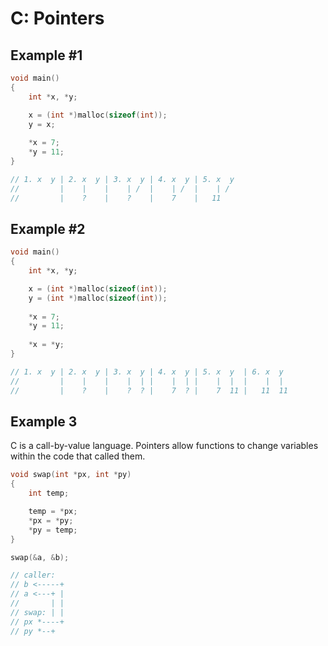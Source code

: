 # C: Pointers

## Example #1

```c
void main()
{
    int *x, *y;

    x = (int *)malloc(sizeof(int));
    y = x;
  
    *x = 7;
    *y = 11;
}

// 1. x  y | 2. x  y | 3. x  y | 4. x  y | 5. x  y
//         |    |    |    | /  |    | /  |    | /
//         |    ?    |    ?    |    7    |   11
```

## Example #2

```c
void main()
{
    int *x, *y;

    x = (int *)malloc(sizeof(int));
    y = (int *)malloc(sizeof(int));
  
    *x = 7;
    *y = 11;
  
    *x = *y;
}

// 1. x  y | 2. x  y | 3. x  y | 4. x  y | 5. x  y  | 6. x  y
//         |    |    |    |  | |    |  | |    |  |  |    |  |
//         |    ?    |    ?  ? |    7  ? |    7  11 |   11  11
```

## Example 3

C is a call-by-value language. Pointers allow functions to change variables within the code that called them.

```c
void swap(int *px, int *py)
{
    int temp;

    temp = *px;
    *px = *py;
    *py = temp;
}

swap(&a, &b);

// caller:
// b <-----+
// a <---+ |
//       | |
// swap: | |
// px *----+
// py *--+
```
